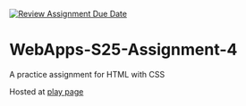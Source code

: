 [![Review Assignment Due Date](https://classroom.github.com/assets/deadline-readme-button-22041afd0340ce965d47ae6ef1cefeee28c7c493a6346c4f15d667ab976d596c.svg)](https://classroom.github.com/a/kPVgOXum)
# WebApps-S25-Assignment-4
A practice assignment for HTML with CSS

Hosted at [play page](https://44-563-webapps-s25.github.io/44563-webapps-s25-assignment4-pages-CharanReddy2504/play.html)